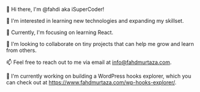 👋 Hi there, I'm @fahdi aka iSuperCoder!

👀 I'm interested in learning new technologies and expanding my skillset.

🌱 Currently, I'm focusing on learning React.

💞️ I'm looking to collaborate on tiny projects that can help me grow and learn from others.

📫 Feel free to reach out to me via email at info@fahdmurtaza.com.

🚧 I'm currently working on building a WordPress hooks explorer, which you can check out at https://www.fahdmurtaza.com/wp-hooks-explorer/.

